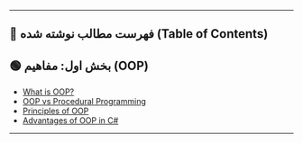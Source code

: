 ﻿
---

## 📑  فهرست مطالب نوشته شده (Table of Contents)


## 🟢 بخش اول: مفاهیم (OOP) 

- [What is OOP?](./.Net/OOP/Beginner/BasicsConcepts/WhatـisـOOP.md)  
- [OOP vs Procedural Programming ](./.Net/OOP/Beginner/BasicsConcepts/OOP_ProceduralProgramming.md)  
- [Principles of OOP](./Beginner/BasicsConcepts/OOP-Principles.md)  
- [Advantages of OOP in C#](./.Net/OOP/Beginner/BasicsConcepts/Advantages_of_OOP.md)





---
